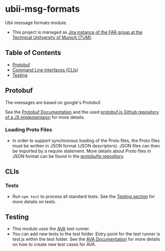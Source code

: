 # ubii-msg-formats

Ubii message formats module.

- This project is managed as [Jira instance of the FAR group at the Technical Unitversity of Munich (TUM)](https://jira.far.in.tum.de/).

## Table of Contents

- [Protobuf](#Protobuf)
- [Command Line Interfaces (CLIs)](#CLIs)
- [Testing](#Testing)

## Protobuf

The messages are based on google's Protobuf.

See the [Protobuf Documentation](https://developers.google.com/protocol-buffers/) and the used [protobuf.js Github repository of a JS implementaion](https://github.com/dcodeIO/ProtoBuf.js/) for more details.

### Loading Proto Files

- In order to support synchronous loading of the Proto files, the Proto files must be written in JSON format (JSON descriptors). JSON files can then be imported by a require statement. More details about Proto files in JSON format can be found in the [protobufjs repository](https://github.com/dcodeIO/ProtoBuf.js/#using-json-descriptors).

## CLIs

### Tests

- Run ``npm test`` to process all standard tests. See the [Testing section](Testing) for more details on tests.

## Testing

- This module uses the [AVA](https://github.com/avajs/ava) test runner.
- You can add new tests to the test folder. Entry point for the test runner is test.js within the test folder. See the [AVA Documentation](https://github.com/avajs/ava#contents) for more details on how to create new test cases for AVA.
